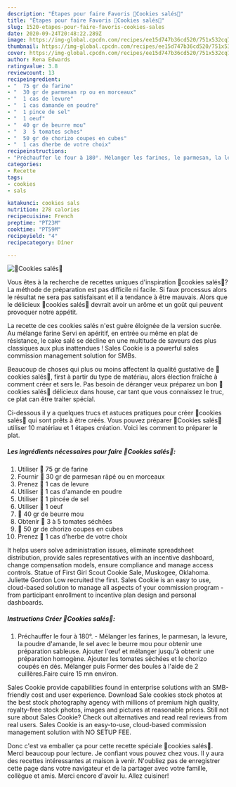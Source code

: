 ```yaml
---
description: "Étapes pour faire Favoris 🍅Cookies salés🍅"
title: "Étapes pour faire Favoris 🍅Cookies salés🍅"
slug: 1520-etapes-pour-faire-favoris-cookies-sales
date: 2020-09-24T20:48:22.289Z
image: https://img-global.cpcdn.com/recipes/ee15d747b36cd520/751x532cq70/🍅cookies-sales🍅-photo-principale-de-la-recette.jpg
thumbnail: https://img-global.cpcdn.com/recipes/ee15d747b36cd520/751x532cq70/🍅cookies-sales🍅-photo-principale-de-la-recette.jpg
cover: https://img-global.cpcdn.com/recipes/ee15d747b36cd520/751x532cq70/🍅cookies-sales🍅-photo-principale-de-la-recette.jpg
author: Rena Edwards
ratingvalue: 3.8
reviewcount: 13
recipeingredient:
- "  75 gr de farine"
- "  30 gr de parmesan rp ou en morceaux"
- "  1 cas de levure"
- "  1 cas damande en poudre"
- "  1 pince de sel"
- "  1 oeuf"
- "  40 gr de beurre mou"
- "  3  5 tomates sches"
- "  50 gr de chorizo coupes en cubes"
- "  1 cas dherbe de votre choix"
recipeinstructions:
- "Préchauffer le four à 180°. Mélanger les farines, le parmesan, la levure, la poudre d&#39;amande, le sel avec le beurre mou pour obtenir une préparation sableuse. Ajouter l&#39;œuf et mélanger jusqu&#39;à obtenir une préparation homogène. Ajouter les tomates séchées et le chorizo coupés en dés. Mélanger puis Former des boules à l&#39;aide de 2 cuillères.Faire cuire 15 mn environ."
categories:
- Recette
tags:
- cookies
- sals

katakunci: cookies sals 
nutrition: 278 calories
recipecuisine: French
preptime: "PT23M"
cooktime: "PT59M"
recipeyield: "4"
recipecategory: Dîner

---
```



![🍅Cookies salés🍅](https://img-global.cpcdn.com/recipes/ee15d747b36cd520/751x532cq70/🍅cookies-sales🍅-photo-principale-de-la-recette.jpg)

Vous êtes à la recherche de recettes uniques d'inspiration 🍅cookies salés🍅? La méthode de préparation est pas difficile ni facile. Si faux processus alors le résultat ne sera pas satisfaisant et il a tendance à être mauvais. Alors que le délicieux 🍅cookies salés🍅 devrait avoir un arôme et un goût qui peuvent provoquer notre appétit.

La recette de ces cookies salés n&#39;est guère éloignée de la version sucrée. Au mélange farine Servi en apéritif, en entrée ou même en plat de résistance, le cake salé se décline en une multitude de saveurs des plus classiques aux plus inattendues ! Sales Cookie is a powerful sales commission management solution for SMBs.

Beaucoup de choses qui plus ou moins affectent la qualité gustative de 🍅cookies salés🍅, first à partir du type de matériau, alors élection fraîche à comment créer et sers le. Pas besoin de déranger veux préparez un bon 🍅cookies salés🍅 délicieux dans house, car tant que vous connaissez le truc, ce plat can être traiter spécial.


Ci-dessous il y a quelques trucs et astuces pratiques pour créer 🍅cookies salés🍅 qui sont prêts à être créés. Vous pouvez préparer 🍅Cookies salés🍅 utiliser 10 matériau et 1 étapes création. Voici les comment to préparer le plat.

<!--inarticleads1-->

##### Les ingrédients nécessaires pour faire 🍅Cookies salés🍅:

1. Utiliser  🍅 75 gr de farine
1. Fournir  🍅 30 gr de parmesan râpé ou en morceaux
1. Prenez  🍅 1 cas de levure
1. Utiliser  🍅 1 cas d&#39;amande en poudre
1. Utiliser  🍅 1 pincée de sel
1. Utiliser  🍅 1 oeuf
1.   🍅 40 gr de beurre mou
1. Obtenir  🍅 3 à 5 tomates séchées
1.   🍅 50 gr de chorizo coupes en cubes
1. Prenez  🍅 1 cas d&#39;herbe de votre choix


It helps users solve administration issues, eliminate spreadsheet distribution, provide sales representatives with an incentive dashboard, change compensation models, ensure compliance and manage access controls. Statue of First Girl Scout Cookie Sale, Muskogee, Oklahoma. Juliette Gordon Low recruited the first. Sales Cookie is an easy to use, cloud-based solution to manage all aspects of your commission program - from participant enrollment to incentive plan design and personal dashboards. 

<!--inarticleads2-->

##### Instructions Créer 🍅Cookies salés🍅:

1. Préchauffer le four à 180°. - Mélanger les farines, le parmesan, la levure, la poudre d&#39;amande, le sel avec le beurre mou pour obtenir une préparation sableuse. Ajouter l&#39;œuf et mélanger jusqu&#39;à obtenir une préparation homogène. Ajouter les tomates séchées et le chorizo coupés en dés. Mélanger puis Former des boules à l&#39;aide de 2 cuillères.Faire cuire 15 mn environ.


Sales Cookie provide capabilities found in enterprise solutions with an SMB-friendly cost and user experience. Download Sale cookies stock photos at the best stock photography agency with millions of premium high quality, royalty-free stock photos, images and pictures at reasonable prices. Still not sure about Sales Cookie? Check out alternatives and read real reviews from real users. Sales Cookie is an easy-to-use, cloud-based commission management solution with NO SETUP FEE. 


Donc c'est va emballer ça pour cette recette spéciale 🍅cookies salés🍅. Merci beaucoup pour lecture. Je confiant vous pouvez chez vous. Il y aura des recettes  intéressantes at maison à venir. N'oubliez pas de enregistrer cette page dans votre navigateur et de la partager avec votre famille, collègue et amis. Merci encore d'avoir lu. Allez cuisiner!
